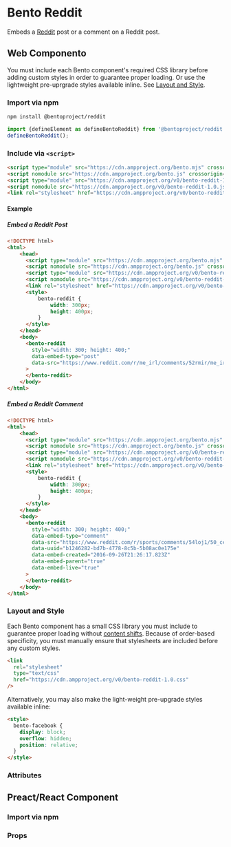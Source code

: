 # Bento Reddit

Embeds a [Reddit](https://reddit.com) post or a comment on a Reddit post.

## Web Componento

You must include each Bento component's required CSS library before adding custom styles in order to guarantee proper loading. Or use the lightweight pre-uprgrade styles available inline. See [Layout and Style](#layout-and-style).

### Import via npm

```sh
npm install @bentoproject/reddit
```

```javascript
import {defineElement as defineBentoReddit} from '@bentoproject/reddit';
defineBentoReddit();
```

### Include via `<script>`

```html
<script type="module" src="https://cdn.ampproject.org/bento.mjs" crossorigin="anonymous"></script>
<script nomodule src="https://cdn.ampproject.org/bento.js" crossorigin="anonymous"></script>
<script type="module" src="https://cdn.ampproject.org/v0/bento-reddit-1.0.mjs" crossorigin="anonymous"></script>
<script nomodule src="https://cdn.ampproject.org/v0/bento-reddit-1.0.js" crossorigin="anonymous"></script>
<link rel="stylesheet" href="https://cdn.ampproject.org/v0/bento-reddit-1.0.css" crossorigin="anonymous">
```

#### Example

##### Embed a Reddit Post

<!--% example %-->

```html
<!DOCTYPE html>
<html>
    <head>
      <script type="module" src="https://cdn.ampproject.org/bento.mjs" crossorigin="anonymous"></script>
      <script nomodule src="https://cdn.ampproject.org/bento.js" crossorigin="anonymous"></script>
      <script type="module" src="https://cdn.ampproject.org/v0/bento-reddit-1.0.mjs" crossorigin="anonymous"></script>
      <script nomodule src="https://cdn.ampproject.org/v0/bento-reddit-1.0.js" crossorigin="anonymous"></script>
      <link rel="stylesheet" href="https://cdn.ampproject.org/v0/bento-reddit-1.0.css" crossorigin="anonymous">
      <style>
          bento-reddit {
              width: 300px;
              height: 400px;
          }
      </style>
    </head>
    <body>
      <bento-reddit
        style="width: 300; height: 400;"
        data-embed-type="post"
        data-src="https://www.reddit.com/r/me_irl/comments/52rmir/me_irl/?ref=share&amp;ref_source=embed"
      >
      </bento-reddit>
    </body>
</html>
```

##### Embed a Reddit Comment

<!--% example %-->

```html
<!DOCTYPE html>
<html>
    <head>
      <script type="module" src="https://cdn.ampproject.org/bento.mjs" crossorigin="anonymous"></script>
      <script nomodule src="https://cdn.ampproject.org/bento.js" crossorigin="anonymous"></script>
      <script type="module" src="https://cdn.ampproject.org/v0/bento-reddit-1.0.mjs" crossorigin="anonymous"></script>
      <script nomodule src="https://cdn.ampproject.org/v0/bento-reddit-1.0.js" crossorigin="anonymous"></script>
      <link rel="stylesheet" href="https://cdn.ampproject.org/v0/bento-reddit-1.0.css" crossorigin="anonymous">
      <style>
          bento-reddit {
              width: 300px;
              height: 400px;
          }
      </style>
    </head>
    <body>
      <bento-reddit
        style="width: 300; height: 400;"
        data-embed-type="comment"
        data-src="https://www.reddit.com/r/sports/comments/54loj1/50_cents_awful_1st_pitch_given_a_historical/d8306kw"
        data-uuid="b1246282-bd7b-4778-8c5b-5b08ac0e175e"
        data-embed-created="2016-09-26T21:26:17.823Z"
        data-embed-parent="true"
        data-embed-live="true"
      >
      </bento-reddit>
    </body>
</html>
```

### Layout and Style

Each Bento component has a small CSS library you must include to guarantee proper loading without [content shifts](https://web.dev/cls/). Because of order-based specificity, you must manually ensure that stylesheets are included before any custom styles.

```html
<link
  rel="stylesheet"
  type="text/css"
  href="https://cdn.ampproject.org/v0/bento-reddit-1.0.css"
/>
```

Alternatively, you may also make the light-weight pre-upgrade styles available inline:

```html
<style>
  bento-facebook {
    display: block;
    overflow: hidden;
    position: relative;
  }
</style>
```

### Attributes

## Preact/React Component

### Import via npm

### Props
